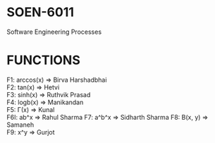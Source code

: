 # SOEN-6011
Software Engineering Processes

# FUNCTIONS

F1: arccos(x) => Birva Harshadbhai  
F2: tan(x) => Hetvi  
F3: sinh(x) => Ruthvik Prasad  
F4: logb(x) => Manikandan  
F5: Γ(x) => Kunal  
F6I: ab^x => Rahul Sharma 
F7: a^b^x => Sidharth Sharma
F8: B(x, y) => Samaneh  
F9: x^y => Gurjot  

